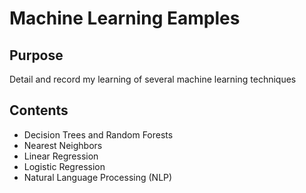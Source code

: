 # Machine Learning Eamples

## Purpose
Detail and record my learning of several machine learning techniques

## Contents
* Decision Trees and Random Forests
* Nearest Neighbors
* Linear Regression
* Logistic Regression
* Natural Language Processing (NLP)
